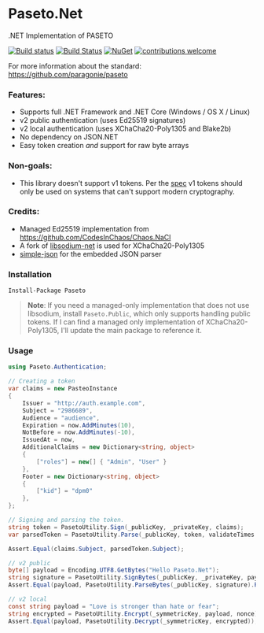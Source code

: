 # Paseto.Net
.NET Implementation of PASETO

[![Build status](https://ci.appveyor.com/api/projects/status/q8oefx7i9yix53m9/branch/master?svg=true)](https://ci.appveyor.com/project/dustinsoftware/paseto-net/branch/master)
[![Build Status](https://travis-ci.org/dustinsoftware/Paseto.Net.svg?branch=master)](https://travis-ci.org/dustinsoftware/Paseto.Net)
[![NuGet](https://img.shields.io/nuget/v/Paseto.svg)](https://www.nuget.org/packages/Paseto/)
[![contributions welcome](https://img.shields.io/badge/contributions-welcome-brightgreen.svg?style=flat)](https://github.com/dustinsoftware/paseto.net/issues)

For more information about the standard: https://github.com/paragonie/paseto

### Features:
* Supports full .NET Framework and .NET Core (Windows / OS X / Linux)
* v2 public authentication (uses Ed25519 signatures)
* v2 local authentication (uses XChaCha20-Poly1305 and Blake2b)
* No dependency on JSON.NET
* Easy token creation *and* support for raw byte arrays

### Non-goals:
* This library doesn't support v1 tokens. Per the [spec](https://github.com/paragonie/paseto/tree/9532a73d0db04d083681a859ec232d1d7ddfa5dd/docs/01-Protocol-Versions) v1 tokens should only be used on systems that can't support modern cryptography.

### Credits:
- Managed Ed25519 implementation from https://github.com/CodesInChaos/Chaos.NaCl
- A fork of [libsodium-net](https://github.com/dustinsoftware/libsodium-net/) is used for XChaCha20-Poly1305
- [simple-json](https://github.com/facebook-csharp-sdk/simple-json) for the embedded JSON parser

### Installation
```
Install-Package Paseto
```

> **Note**: If you need a managed-only implementation that does not use libsodium, install `Paseto.Public`, which only supports handling public tokens. If I can find a managed only implementation of XChaCha20-Poly1305, I'll update the main package to reference it.

### Usage
```csharp
using Paseto.Authentication;

// Creating a token
var claims = new PasteoInstance
{
	Issuer = "http://auth.example.com",
	Subject = "2986689",
	Audience = "audience",
	Expiration = now.AddMinutes(10),
	NotBefore = now.AddMinutes(-10),
	IssuedAt = now,
	AdditionalClaims = new Dictionary<string, object>
	{
		["roles"] = new[] { "Admin", "User" }
	},
	Footer = new Dictionary<string, object>
	{
		["kid"] = "dpm0"
	},
};

// Signing and parsing the token.
string token = PasetoUtility.Sign(_publicKey, _privateKey, claims);
var parsedToken = PasetoUtility.Parse(_publicKey, token, validateTimes: true);

Assert.Equal(claims.Subject, parsedToken.Subject);

// v2 public
byte[] payload = Encoding.UTF8.GetBytes("Hello Paseto.Net");
string signature = PasetoUtility.SignBytes(_publicKey, _privateKey, payload); // v2.public.signature
Assert.Equal(payload, PasetoUtility.ParseBytes(_publicKey, signature).Payload);

// v2 local
const string payload = "Love is stronger than hate or fear";
string encrypted = PasetoUtility.Encrypt(_symmetricKey, payload, nonce);
Assert.Equal(payload, PasetoUtility.Decrypt(_symmetricKey, encrypted));
```
